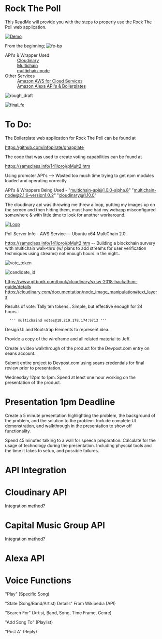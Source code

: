 # Rock The Poll
This ReadMe will provide you with the steps to properly use the Rock The Poll web application. 

[![Demo](https://image.ibb.co/bxFRjc/rockthepoll.png)](https://youtu.be/95V0j6IdoXo)

From the beginning;
![fe-bp](https://github.com/ahhninjas/rockpoll/blob/master/bp.png?raw=true "Web App Boilerplate")


<dl>
  <dt>API's & Wrapper Used</dt>
  <a href="https://github.com/cloudinary/cloudinary_npm"><dd>Cloudinary</dd></a>
  <a href="https://www.multichain.com/"><dd>Multichain</dd></a>
  <a href="https://github.com/scoin/multichain-node"><dd>multichain-node</dd></a>
  <dt>Other Services</dt>
  <a href="https://aws.amazon.com/"><dd>Amazon AWS for Cloud Services</dd></a>
  <a href="https://github.com/chryb/alexa-boilerplate"><dd>Amazon Alexa API's & Boilerplates</dd></a>
</dl>

![rough_draft](https://github.com/ahhninjas/rockpoll/blob/master/Screenshot_2018-03-14_10-07-54.png?raw=true "Rough Draft Web App")

![final_fe](https://github.com/ahhninjas/rockpoll/blob/master/rockthepoll.png?raw=true "Candidate Selection")

# To Do:

The Boilerplate web application for Rock The Poll can be found at

https://github.com/infopirate/ghapplate

The code that was used to create voting capabilities can be found at

https://samsclass.info/141/proj/pMult2.htm

Using promoter API's --> Wasted too much time trying to get npm modules loaded and operating correctly. 

API's & Wrappers Being Used -
"multichain-api@1.0.0-alpha.8"
"multichain-node@2.1.6-version1.0.2"
"cloudinary@1.10.0"   
        
The cloudinary api was throwing me threw a loop, putting my images up on the screen and then hiding them, must have had my webapp misconfigured somewhere & with little time to look for another workaround. 
        
  [![Loop](https://image.ibb.co/bL0TEc/not_defined.png)](https://www.youtube.com/watch?v=aY7D5cneXAg)
        
        
        
  Poll Server Info - 
        AWS Service -- Ubuntu x64
        MultiChain 2.0 
        
 https://samsclass.info/141/proj/pMult2.htm -- Building a blockchain survery with multichain walk-thru
        (w/ plans to add streams for user verification techniques using streams) not enough hours in the night..
        
 ![vote_token](https://github.com/ahhninjas/rockpoll/blob/master/get-vote-token.png?raw=true "Get vote Token")

 ![candidate_id](https://github.com/ahhninjas/rockpoll/blob/master/candidate-identity.png?raw=true "Candidate ID")
   
   https://www.gitbook.com/book/cloudinary/sxsw-2018-hackathon-guide/details
   https://cloudinary.com/documentation/node_image_manipulation#text_layers
        
   Results of vote:
        Tally teh tokens.. Simple, but effective enough for 24 hours..
        
      ''' multichaind votes@18.219.178.174:9713 '''



Design UI and Bootstrap Elements to represent idea.

Provide a copy of the wireframe and all related material to Jeff.

Create a video walkthrough of the product for the Devpost.com entry on seans account.

Submit entire project to Devpost.com using seans credentials for final review prior to presentation.

Wednesday 12pm to 1pm: Spend at least one hour working on the presentation of the product.


# Presentation 1pm Deadline

Create a 5 minute presentation highlighting the problem, the background of the problem, and the solution to the problem. Include complete UI demonstration, and walkthrough in the presentation to show off functionality.

Spend 45 minutes talking to a wall for speech preparation. Calculate for the usage of technology during the presentation. Including physcial tools and the time it takes to setup, and possible failures.

# API Integration

# Cloudinary API

Integration method?

# Capital Music Group API

Integration method?

# Alexa API

# Voice Functions

"Play" (Specific Song)

"State (Song/Band/Artist) Details" From Wikipedia (API)

"Search For" (Artist, Band, Song, Time Frame, Genre)

"Add Song To" (Playlist)

"Post A" (Reply)



